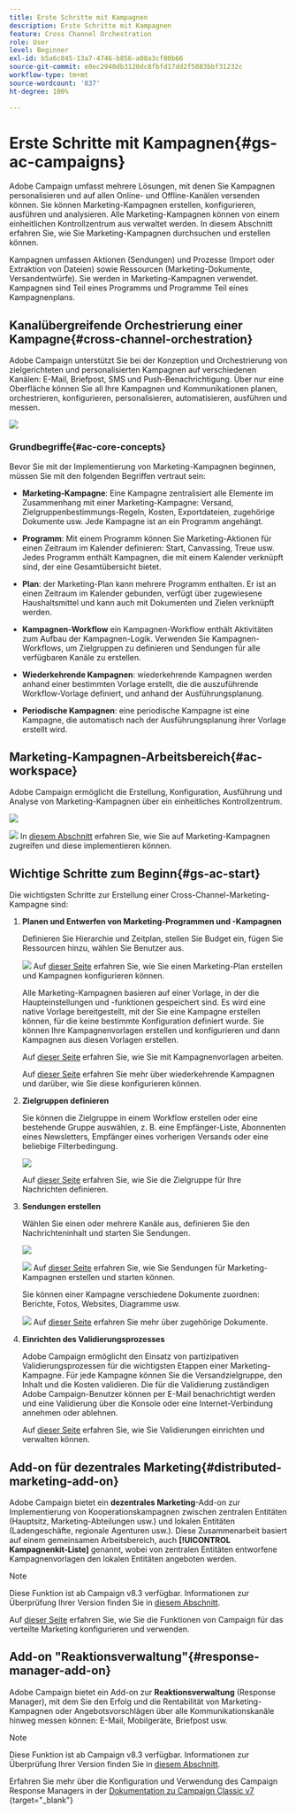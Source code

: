 ```yaml
---
title: Erste Schritte mit Kampagnen
description: Erste Schritte mit Kampagnen
feature: Cross Channel Orchestration
role: User
level: Beginner
exl-id: b5a6c845-13a7-4746-b856-a08a3cf80b66
source-git-commit: e0ec2940db3120dc8fbfd17dd2f5083bbf31232c
workflow-type: tm+mt
source-wordcount: '837'
ht-degree: 100%

---
```


# Erste Schritte mit Kampagnen{#gs-ac-campaigns}

Adobe Campaign umfasst mehrere Lösungen, mit denen Sie Kampagnen personalisieren und auf allen Online- und Offline-Kanälen versenden können. Sie können Marketing-Kampagnen erstellen, konfigurieren, ausführen und analysieren. Alle Marketing-Kampagnen können von einem einheitlichen Kontrollzentrum aus verwaltet werden. In diesem Abschnitt erfahren Sie, wie Sie Marketing-Kampagnen durchsuchen und erstellen können.

Kampagnen umfassen Aktionen (Sendungen) und Prozesse (Import oder Extraktion von Dateien) sowie Ressourcen (Marketing-Dokumente, Versandentwürfe). Sie werden in Marketing-Kampagnen verwendet. Kampagnen sind Teil eines Programms und Programme Teil eines Kampagnenplans.

## Kanalübergreifende Orchestrierung einer Kampagne{#cross-channel-orchestration}

Adobe Campaign unterstützt Sie bei der Konzeption und Orchestrierung von zielgerichteten und personalisierten Kampagnen auf verschiedenen Kanälen: E-Mail, Briefpost, SMS und Push-Benachrichtigung. Über nur eine Oberfläche können Sie all Ihre Kampagnen und Kommunikationen planen, orchestrieren, konfigurieren, personalisieren, automatisieren, ausführen und messen.

![](assets/campaign-tab.png)

### Grundbegriffe{#ac-core-concepts}

Bevor Sie mit der Implementierung von Marketing-Kampagnen beginnen, müssen Sie mit den folgenden Begriffen vertraut sein:

* **Marketing-Kampagne**: Eine Kampagne zentralisiert alle Elemente im Zusammenhang mit einer Marketing-Kampagne: Versand, Zielgruppenbestimmungs-Regeln, Kosten, Exportdateien, zugehörige Dokumente usw. Jede Kampagne ist an ein Programm angehängt.

* **Programm**: Mit einem Programm können Sie Marketing-Aktionen für einen Zeitraum im Kalender definieren: Start, Canvassing, Treue usw. Jedes Programm enthält Kampagnen, die mit einem Kalender verknüpft sind, der eine Gesamtübersicht bietet.

* **Plan**: der Marketing-Plan kann mehrere Programm enthalten. Er ist an einen Zeitraum im Kalender gebunden, verfügt über zugewiesene Haushaltsmittel und kann auch mit Dokumenten und Zielen verknüpft werden.

* **Kampagnen-Workflow** ein Kampagnen-Workflow enthält Aktivitäten zum Aufbau der Kampagnen-Logik. Verwenden Sie Kampagnen-Workflows, um Zielgruppen zu definieren und Sendungen für alle verfügbaren Kanäle zu erstellen.

* **Wiederkehrende Kampagnen**: wiederkehrende Kampagnen werden anhand einer bestimmten Vorlage erstellt, die die auszuführende Workflow-Vorlage definiert, und anhand der Ausführungsplanung.

* **Periodische Kampagnen**: eine periodische Kampagne ist eine Kampagne, die automatisch nach der Ausführungsplanung ihrer Vorlage erstellt wird.

## Marketing-Kampagnen-Arbeitsbereich{#ac-workspace}

Adobe Campaign ermöglicht die Erstellung, Konfiguration, Ausführung und Analyse von Marketing-Kampagnen über ein einheitliches Kontrollzentrum.

![](assets/calendar.png)

![](../assets/do-not-localize/book.png) In [diesem Abschnitt](https://experienceleague.adobe.com/docs/campaign/automation/campaign-orchestration/set-up-campaigns.html?lang=de) erfahren Sie, wie Sie auf Marketing-Kampagnen zugreifen und diese implementieren können.

## Wichtige Schritte zum Beginn{#gs-ac-start}

Die wichtigsten Schritte zur Erstellung einer Cross-Channel-Marketing-Kampagne sind:

1. **Planen und Entwerfen von Marketing-Programmen und -Kampagnen**

   Definieren Sie Hierarchie und Zeitplan, stellen Sie Budget ein, fügen Sie Ressourcen hinzu, wählen Sie Benutzer aus.

   ![](../assets/do-not-localize/book.png) Auf [dieser Seite](https://experienceleague.adobe.com/docs/campaign/automation/campaign-orchestration/marketing-campaign-create.html?lang=de) erfahren Sie, wie Sie einen Marketing-Plan erstellen und Kampagnen konfigurieren können.

   Alle Marketing-Kampagnen basieren auf einer Vorlage, in der die Haupteinstellungen und -funktionen gespeichert sind. Es wird eine native Vorlage bereitgestellt, mit der Sie eine Kampagne erstellen können, für die keine bestimmte Konfiguration definiert wurde. Sie können Ihre Kampagnenvorlagen erstellen und konfigurieren und dann Kampagnen aus diesen Vorlagen erstellen.

   Auf [dieser Seite](https://experienceleague.adobe.com/docs/campaign/automation/campaign-orchestration/marketing-campaign-templates.html?lang=de) erfahren Sie, wie Sie mit Kampagnenvorlagen arbeiten.

   Auf [dieser Seite](https://experienceleague.adobe.com/docs/campaign/automation/campaign-orchestration/recurring-periodic-campaigns.html?lang=de) erfahren Sie mehr über wiederkehrende Kampagnen und darüber, wie Sie diese konfigurieren können.

1. **Zielgruppen definieren**

   Sie können die Zielgruppe in einem Workflow erstellen oder eine bestehende Gruppe auswählen, z. B. eine Empfänger-Liste, Abonnenten eines Newsletters, Empfänger eines vorherigen Versands oder eine beliebige Filterbedingung.

   ![](assets/campaign-wf.png)

   Auf [dieser Seite](https://experienceleague.adobe.com/docs/campaign/automation/campaign-orchestration/marketing-campaign-target.html?lang=de) erfahren Sie, wie Sie die Zielgruppe für Ihre Nachrichten definieren.

1. **Sendungen erstellen**

   Wählen Sie einen oder mehrere Kanäle aus, definieren Sie den Nachrichteninhalt und starten Sie Sendungen.

   ![](assets/campaign-dashboard.png)

   ![](../assets/do-not-localize/book.png) Auf [dieser Seite](https://experienceleague.adobe.com/docs/campaign/automation/campaign-orchestration/marketing-campaign-deliveries.html?lang=de) erfahren Sie, wie Sie Sendungen für Marketing-Kampagnen erstellen und starten können.

   Sie können einer Kampagne verschiedene Dokumente zuordnen: Berichte, Fotos, Websites, Diagramme usw.

   ![](../assets/do-not-localize/book.png) Auf [dieser Seite](https://experienceleague.adobe.com/docs/campaign/automation/campaign-orchestration/marketing-campaign-assets.html?lang=de) erfahren Sie mehr über zugehörige Dokumente.

1. **Einrichten des Validierungsprozesses**

   Adobe Campaign ermöglicht den Einsatz von partizipativen Validierungsprozessen für die wichtigsten Etappen einer Marketing-Kampagne. Für jede Kampagne können Sie die Versandzielgruppe, den Inhalt und die Kosten validieren. Die für die Validierung zuständigen Adobe Campaign-Benutzer können per E-Mail benachrichtigt werden und eine Validierung über die Konsole oder eine Internet-Verbindung annehmen oder ablehnen.

   Auf [dieser Seite](https://experienceleague.adobe.com/docs/campaign/automation/campaign-orchestration/marketing-campaign-approval.html?lang=de#campaign-orchestration) erfahren Sie, wie Sie Validierungen einrichten und verwalten können.


## Add-on für dezentrales Marketing{#distributed-marketing-add-on}

Adobe Campaign bietet ein **dezentrales Marketing**-Add-on zur Implementierung von Kooperationskampagnen zwischen zentralen Entitäten (Hauptsitz, Marketing-Abteilungen usw.) und lokalen Entitäten (Ladengeschäfte, regionale Agenturen usw.). Diese Zusammenarbeit basiert auf einem gemeinsamen Arbeitsbereich, auch **[!UICONTROL Kampagnenkit-Liste]** genannt, wobei von zentralen Entitäten entworfene Kampagnenvorlagen den lokalen Entitäten angeboten werden.

>[!NOTE]
>
>Diese Funktion ist ab Campaign v8.3 verfügbar. Informationen zur Überprüfung Ihrer Version finden Sie in [diesem Abschnitt](compatibility-matrix.md#how-to-check-your-campaign-version-and-buildversion).

Auf [dieser Seite](https://experienceleague.adobe.com/docs/campaign/automation/distributed-marketing/about-distributed-marketing.html?lang=de) erfahren Sie, wie Sie die Funktionen von Campaign für das verteilte Marketing konfigurieren und verwenden.

## Add-on &quot;Reaktionsverwaltung&quot;{#response-manager-add-on}

Adobe Campaign bietet ein Add-on zur **Reaktionsverwaltung** (Response Manager), mit dem Sie den Erfolg und die Rentabilität von Marketing-Kampagnen oder Angebotsvorschlägen über alle Kommunikationskanäle hinweg messen können: E-Mail, Mobilgeräte, Briefpost usw.

>[!NOTE]
>
>Diese Funktion ist ab Campaign v8.3 verfügbar. Informationen zur Überprüfung Ihrer Version finden Sie in [diesem Abschnitt](compatibility-matrix.md#how-to-check-your-campaign-version-and-buildversion).

[](../assets/do-not-localize/book.png) Erfahren Sie mehr über die Konfiguration und Verwendung des Campaign Response Managers in der [Dokumentation zu Campaign Classic v7 ](https://experienceleague.adobe.com/docs/campaign-classic/using/response-manager/about-response-manager.html?lang=de){target="_blank"}
